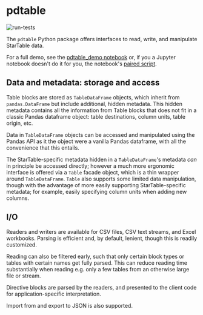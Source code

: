 # pdtable

![run-tests](https://github.com/startable/pdtable/workflows/run-tests/badge.svg)

The `pdtable` Python package offers interfaces to read, write, and manipulate StarTable data.

For a full demo, see the [pdtable_demo notebook](examples/pdtable_demo.ipynb) or, if you a Jupyter notebook doesn't do it for you, the notebook's [paired script](examples/pdtable_demo.py).

## Data and metadata: storage and access

Table blocks are stored as `TableDataFrame` objects, which inherit from `pandas.DataFrame` but include additional, hidden metadata. This hidden metadata contains all the information from Table blocks that does not fit in a classic Pandas dataframe object: table destinations, column units, table origin, etc.

Data in `TableDataFrame` objects can be accessed and manipulated using the Pandas API as it the object were a vanilla Pandas dataframe, with all the convenience that this entails.

The StarTable-specific metadata hidden in a `TableDataFrame`'s metadata *can* in principle be accessed directly; however a much more ergonomic interface is offered via a `Table` facade object, which is a thin wrapper around `TableDataFrame`.  `Table` also supports some limited data manipulation, though with the advantage of more easily supporting StarTable-specific metadata; for example, easily specifying column units when adding new columns.

## I/O

Readers and writers are available for CSV files, CSV text streams, and Excel workbooks. Parsing is efficient and, by default, lenient, though this is readily customized.

Reading can also be filtered early, such that only certain block types or tables with certain names get fully parsed. This can reduce reading time substantially when reading e.g. only a few tables from an otherwise large file or stream.

Directive blocks are parsed by the readers, and presented to the client code for application-specific interpretation.

Import from and export to JSON is also supported.
